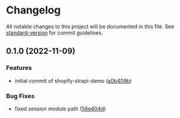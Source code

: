 # Changelog

All notable changes to this project will be documented in this file. See [standard-version](https://github.com/conventional-changelog/standard-version) for commit guidelines.

## 0.1.0 (2022-11-09)


### Features

* initial commit of shopify-strapi-demo ([a0b409b](https://github.com/shop3/shopify-strapi-demo/commit/a0b409b0d6a7751fd83ba557b78e2df376c94eca))


### Bug Fixes

* fixed session module path ([56e404d](https://github.com/shop3/shopify-strapi-demo/commit/56e404dd366d2617dcc9a51239a0e125039f44cd))
